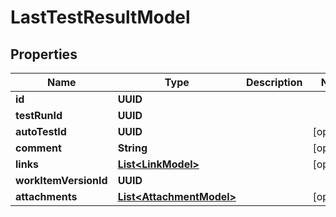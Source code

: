 

# LastTestResultModel


## Properties

| Name | Type | Description | Notes |
|------------ | ------------- | ------------- | -------------|
|**id** | **UUID** |  |  |
|**testRunId** | **UUID** |  |  |
|**autoTestId** | **UUID** |  |  [optional] |
|**comment** | **String** |  |  [optional] |
|**links** | [**List&lt;LinkModel&gt;**](LinkModel.md) |  |  [optional] |
|**workItemVersionId** | **UUID** |  |  |
|**attachments** | [**List&lt;AttachmentModel&gt;**](AttachmentModel.md) |  |  [optional] |



